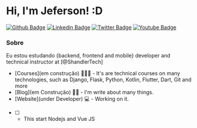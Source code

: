 # Hi, I'm Jeferson! :D

[![Github Badge](https://img.shields.io/badge/-Github-000?style=flat-square&logo=Github&logoColor=white&link=https://github.com/jefshandler)](https://github.com/jefshandler)
[![Linkedin Badge](https://img.shields.io/badge/-LinkedIn-blue?style=flat-square&logo=Linkedin&logoColor=white&link=https://www.linkedin.com/in/jeferson-ads/)](https://www.linkedin.com/in/jeferson-ads/)
[![Twitter Badge](https://img.shields.io/badge/-Twitter-1ca0f1?style=flat-square&labelColor=1ca0f1&logo=twitter&logoColor=white&link=https://twitter.com/ShandlerTech)](https://twitter.com/ShandlerTech)
[![Youtube Badge](https://img.shields.io/badge/-YouTube-ff0000?style=flat-square&labelColor=ff0000&logo=youtube&logoColor=white&link=https://www.youtube.com/channel/UCp3a_FI3igqh37qa8DsaQWg)](https://www.youtube.com/channel/UCp3a_FI3igqh37qa8DsaQWg)

### Sobre
Eu estou estudando {backend, frontend and mobile} developer and technical instructor at [@ShandlerTech]

- [Courses](em construção) 👨🏼‍🏫 - It's are technical courses on many technologies, such as Django, Flask, Python, Kotlin, Flutter, Dart, Git and more
- [Blog](em Construção) ✍🏼 - I'm write about many things.
- [Website](under Developer) 💻 - Working on it.
- [ ] - This start Nodejs and Vue JS
